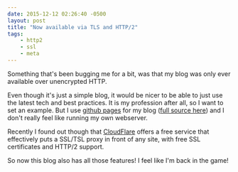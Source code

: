 ```yaml
---
date: 2015-12-12 02:26:40 -0500
layout: post
title: "Now available via TLS and HTTP/2"
tags:
    - http2
    - ssl
    - meta
---
```


Something that's been bugging me for a bit, was that my blog was only ever
available over unencrypted HTTP.

Even though it's just a simple blog, it would be nicer to be able to just use
the latest tech and best practices. It is my profession after all, so I want
to set an example. But I use [github pages][1] for my blog
([full source here][2]) and I don't really feel like running my own webserver.

Recently I found out though that [CloudFlare][3] offers a free service that
effectively puts a SSL/TSL proxy in front of any site, with free SSL
certificates and HTTP/2 support.

So now this blog also has all those features! I feel like I'm back in the game!

[1]: https://pages.github.com/
[2]: https://github.com/evert/evert.github.com/
[3]: https://www.cloudflare.com/
